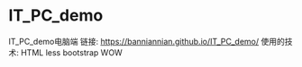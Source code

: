 # IT_PC_demo
IT_PC_demo电脑端
链接: https://banniannian.github.io/IT_PC_demo/
使用的技术: HTML less bootstrap WOW
